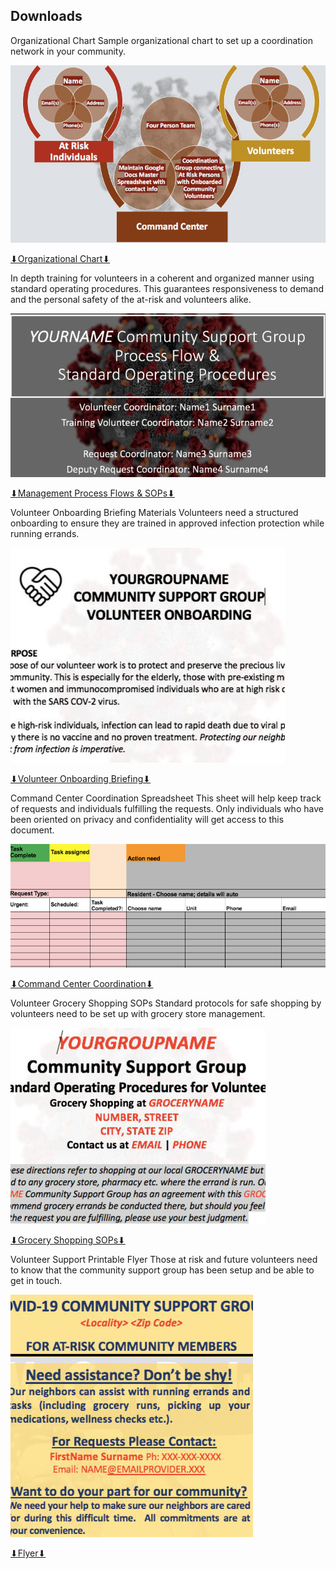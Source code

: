 ## Downloads



Organizational Chart
Sample organizational chart to set up a coordination network in your community.

![](/assets/img/Organizational_Chart.jpg)

[⬇Organizational Chart⬇](/assets/docs/Covid19_Volunteer_Organizational_Structure.pptx)

In depth training for volunteers in a coherent and organized manner using standard operating procedures. This guarantees responsiveness to demand and the personal safety of the at-risk and volunteers alike.

![](/assets/img/Volunteer_Coordination_SOPs.jpg)

[⬇Management Process Flows & SOPs⬇](/assets/docs/GENERIC_Process_Flow_&_SOPs.pptx)

Volunteer Onboarding Briefing Materials
Volunteers need a structured onboarding to ensure they are trained in approved infection protection while running errands.

![](/assets/img/Volunteer_Onboarding_Briefing_Materials.jpg)

[⬇Volunteer Onboarding Briefing⬇](/assets/docs/GENERIC_Volunteer_Onboarding_Memo.docx)

Command Center Coordination Spreadsheet
This sheet will help keep track of requests and individuals fulfilling the requests. Only individuals who have been oriented on privacy and confidentiality will get access to this document.

![Image](/assets/img/Command_Center_Coordination_Spreadsheet.jpg)

[⬇Command Center Coordination⬇](/assets/docs/Command_Center_Coordination.xlsx)

Volunteer Grocery Shopping SOPs
Standard protocols for safe shopping by volunteers need to be set up with grocery store management.

![Image](/assets/img/Volunteer_Grocery_Shopping_SOPs.jpg)

[⬇Grocery Shopping SOPs⬇](/assets/docs/GENERIC_Grocery_Shopping_Guide_SOP.docx)

Volunteer Support Printable Flyer
Those at risk and future volunteers need to know that the community support group has been setup and be able to get in touch.

![Image](/assets/img/Volunteer_Support_Printable_Flyer.jpg)

[⬇Flyer⬇](/assets/docs/GENERIC_Flyer_v1.pptx)
